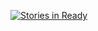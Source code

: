 [![Stories in Ready](https://badge.waffle.io/josemanuelCRV/GEODATA-2016.png?label=ready&title=Ready)](http://waffle.io/josemanuelCRV/GEODATA-2016)
